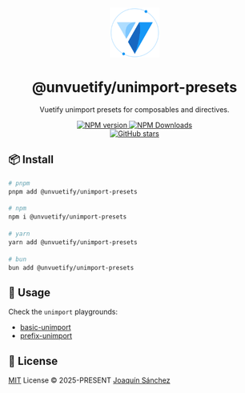 <br>

<p align="center">
  <picture>
    <source media="(prefers-color-scheme: dark)" srcset="https://github.com/userquin/unvuetify-monorepo/blob/main/vuetify-logo-dark-atom.svg" height="100px" />
    <img height="100px" src="https://github.com/userquin/unvuetify-monorepo/blob/main/vuetify-logo-light-atom.svg">
  </picture>
</p>

<h1 align="center">@unvuetify/unimport-presets</h1>

<p align="center">
Vuetify unimport presets for composables and directives.
</p>

<p align='center'>
<a href='https://www.npmjs.com/package/@unvuetify/unimport-presets' target="__blank">
<img src='https://img.shields.io/npm/v/@unvuetify/unimport-presets?color=33A6B8&label=' alt="NPM version">
</a>
<a href="https://www.npmjs.com/package/@unvuetify/unimport-presets" target="__blank">
    <img alt="NPM Downloads" src="https://img.shields.io/npm/dm/@unvuetify/unimport-presets?color=476582&label=">
</a>
<br>
<a href="https://github.com/userquin/unvuetify-monorepo/tree/main/packages/unimport-presets" target="__blank">
<img alt="GitHub stars" src="https://img.shields.io/github/stars/userquin/@unvuetify/unimport-presets?style=social">
</a>
</p>

## 📦 Install

```bash
# pnpm
pnpm add @unvuetify/unimport-presets

# npm
npm i @unvuetify/unimport-presets

# yarn
yarn add @unvuetify/unimport-presets

# bun
bun add @unvuetify/unimport-presets
```

## 🦄 Usage

Check the `unimport` playgrounds:
- [basic-unimport](https://github.com/userquin/unvuetify-monorepo/tree/main/playgrounds/basic-unimport)
- [prefix-unimport](https://github.com/userquin/unvuetify-monorepo/tree/main/playgrounds/prefix-unimport)

## 📄 License

[MIT](https://github.com/userquin/unvuetify-monorepo/blob/main/LICENSE) License &copy; 2025-PRESENT [Joaquín Sánchez](https://github.com/userquin)
